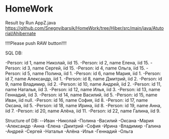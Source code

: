 # HomeWork
Result by Run AppZ.java
https://github.com/Snegnyibarsik/HomeWork/tree/Hiber/src/main/java/Atutorial/Ahibernate

!!!!Please push RAW button!!!!

SQL DB: 
 
-Person: id 1, name Николай, iid 15.
-Person: id 2, name Елена, iid 15.
-Person: id 3, name Сергей, iid 15.
-Person: id 4, name Ольга, iid 15.
-Person: id 5, name Полина, iid 1.
-Person: id 6, name Мария, iid 1.
-Person: id 7, name Александр, iid 1.
-Person: id 8, name Дмитрий, iid 2.
-Person: id 9, name Владимир, iid 2.
-Person: id 10, name Андрей, iid 2.
-Person: id 11, name Наталья, iid 3.
-Person: id 12, name Илья, iid 3.
-Person: id 13, name Геннадий, iid 3.
-Person: id 14, name Василий, iid 5.
-Person: id 15, name Иван, iid null.
-Person: id 16, name София, iid 8.
-Person: id 17, name Оксана, iid 5.
-Person: id 18, name Ирина, iid 8.
-Person: id 19, name Анна, iid 7.
-Person: id 20, name Алёна, iid 11.
-Person: id 22, name Галина, iid 9.

 Structure of DB: 
                                          --Иван
                                             -Николай
                                                -Полина
                                                   -Василий
                                                   -Оксана
                                                -Мария
                                                -Александр
                                                   -Анна
                                             -Елена
                                                -Дмитрий
                                                   -София
                                                   -Ирина
                                                -Владимир
                                                   -Галина
                                                -Андрей
                                             -Сергей
                                                -Наталья
                                                   -Алёна
                                                -Илья
                                                -Геннадий
                                             -Ольга


